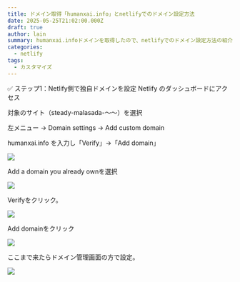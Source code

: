 ```yaml
---
title: ドメイン取得「humanxai.info」とnetlifyでのドメイン設定方法
date: 2025-05-25T21:02:00.000Z
draft: true
author: lain
summary: humanxai.infoドメインを取得したので、netlifyでのドメイン設定方法の紹介
categories:
  - netlify
tags:
  - カスタマイズ
---
```

✅ ステップ1：Netlify側で独自ドメインを設定
Netlify のダッシュボードにアクセス

対象のサイト（steady-malasada-〜〜）を選択

左メニュー → Domain settings → Add custom domain

humanxai.info を入力し「Verify」→「Add domain」

![](/images/uploads/イメージ16094.jpg)

Add a domain you already ownを選択

![](/images/uploads/イメージ16096.jpg)

Verifyをクリック。

![](/images/uploads/イメージ16098.jpg)

Add domainをクリック

![](/images/uploads/イメージ16100.jpg)



ここまで来たらドメイン管理画面の方で設定。



![](/images/uploads/イメージ16101.jpg)
